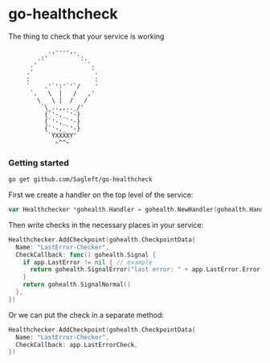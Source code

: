 # go-healthcheck
The thing to check that your service is working

```
           .,----,.
        .:'        `:.
      .'              `.
     .'                `.
     :                  :
     `    .'`':'`'`/    '
      `.   \  |   /   ,'
        \   \ |  /   /
         `\_..,,.._/'
          {`'-,_`'-}
          {`'-,_`'-}
          {`'-,_`'-}
           `YXXXXY'
             ~^^~

```

### Getting started

```bash
go get github.com/Sagleft/go-healthcheck
```

First we create a handler on the top level of the service:

```go
var Healthchecker *gohealth.Handler = gohealth.NewHandler(gohealth.HandlerTask{})
```

Then write checks in the necessary places in your service:

```go
Healthchecker.AddCheckpoint(gohealth.CheckpointData{
  Name: "LastError-Checker",
  CheckCallback: func() gohealth.Signal {
    if app.LastError != nil { // example
      return gohealth.SignalError("last error: " + app.LastError.Error())
    }
    return gohealth.SignalNormal()
  },
})
```

Or we can put the check in a separate method:

```go
Healthchecker.AddCheckpoint(gohealth.CheckpointData{
  Name: "LastError-Checker",
  CheckCallback: app.LastErrorCheck,
})
```
